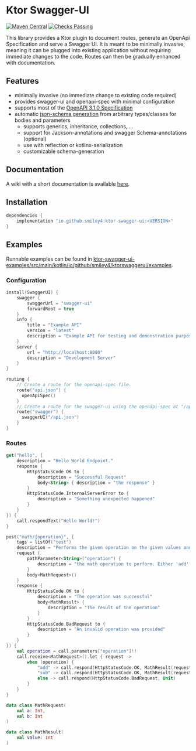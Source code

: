 # Ktor Swagger-UI

[![Maven Central](https://maven-badges.herokuapp.com/maven-central/io.github.smiley4/ktor-swagger-ui/badge.svg)](https://maven-badges.herokuapp.com/maven-central/io.github.smiley4/ktor-swagger-ui)
[![Checks Passing](https://github.com/SMILEY4/ktor-swagger-ui/actions/workflows/checks.yml/badge.svg?branch=develop)](https://github.com/SMILEY4/ktor-swagger-ui/actions/workflows/checks.yml)

This library provides a Ktor plugin to document routes, generate an OpenApi Specification and serve a Swagger UI. It is meant to be  minimally invasive, meaning it can be plugged into existing application without requiring immediate changes to the code. Routes can then be gradually enhanced with documentation.


## Features

- minimally invasive (no immediate change to existing code required)
- provides swagger-ui and openapi-spec with minimal configuration
- supports most of the [OpenAPI 3.1.0 Specification](https://swagger.io/specification/)
- automatic [json-schema generation](https://github.com/SMILEY4/schema-kenerator) from arbitrary types/classes for bodies and parameters
  - supports generics, inheritance, collections, ... 
  - support for Jackson-annotations and swagger Schema-annotations (optional) 
  - use with reflection or kotlinx-serialization
  - customizable schema-generation


## Documentation

A wiki with a short documentation is available [here](https://github.com/SMILEY4/ktor-swagger-ui/wiki).


## Installation

```kotlin
dependencies {
    implementation "io.github.smiley4:ktor-swagger-ui:<VERSION>"
}
```


## Examples

Runnable examples can be found in [ktor-swagger-ui-examples/src/main/kotlin/io/github/smiley4/ktorswaggerui/examples](https://github.com/SMILEY4/ktor-swagger-ui/tree/release/ktor-swagger-ui-examples/src/main/kotlin/io/github/smiley4/ktorswaggerui/examples).


### Configuration

```kotlin
install(SwaggerUI) {
    swagger {
        swaggerUrl = "swagger-ui"
        forwardRoot = true
    }
    info {
        title = "Example API"
        version = "latest"
        description = "Example API for testing and demonstration purposes."
    }
    server {
        url = "http://localhost:8080"
        description = "Development Server"
    }
}
```
```kotlin
routing {
    // Create a route for the openapi-spec file.
    route("api.json") {
      openApiSpec()
    }
    // Create a route for the swagger-ui using the openapi-spec at "/api.json".
    route("swagger") {
      swaggerUI("/api.json")
    }
}
```

### Routes

```kotlin
get("hello", {
    description = "Hello World Endpoint."
    response {
        HttpStatusCode.OK to {
            description = "Successful Request"
            body<String> { description = "the response" }
        }
        HttpStatusCode.InternalServerError to {
            description = "Something unexpected happened"
        }
    }
}) {
    call.respondText("Hello World!")
}
```

```kotlin
post("math/{operation}", {
    tags = listOf("test")
    description = "Performs the given operation on the given values and returns the result"
    request {
        pathParameter<String>("operation") {
            description = "the math operation to perform. Either 'add' or 'sub'"
        }
        body<MathRequest>()
    }
    response {
        HttpStatusCode.OK to {
            description = "The operation was successful"
            body<MathResult> {
                description = "The result of the operation"
            }
        }
        HttpStatusCode.BadRequest to {
            description = "An invalid operation was provided"
        }
    }
}) {
    val operation = call.parameters["operation"]!!
    call.receive<MathRequest>().let { request ->
        when (operation) {
            "add" -> call.respond(HttpStatusCode.OK, MathResult(request.a + request.b))
            "sub" -> call.respond(HttpStatusCode.OK, MathResult(request.a - request.b))
            else -> call.respond(HttpStatusCode.BadRequest, Unit)
        }
    }
}

data class MathRequest(
    val a: Int,
    val b: Int
)

data class MathResult(
    val value: Int
)
```

